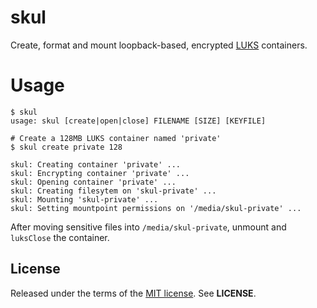 skul
====
Create, format and mount loopback-based, encrypted
[LUKS](https://code.google.com/p/cryptsetup) containers.


Usage
=====
    $ skul
    usage: skul [create|open|close] FILENAME [SIZE] [KEYFILE]

    # Create a 128MB LUKS container named 'private'
    $ skul create private 128

    skul: Creating container 'private' ...
    skul: Encrypting container 'private' ...
    skul: Opening container 'private' ...
    skul: Creating filesytem on 'skul-private' ...
    skul: Mounting 'skul-private' ...
    skul: Setting mountpoint permissions on '/media/skul-private' ...

After moving sensitive files into `/media/skul-private`, unmount and
`luksClose` the container.


License
-------
Released under the terms of the
[MIT license](http://tldrlegal.com/license/mit-license). See **LICENSE**.

